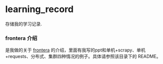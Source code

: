 # learning_record
存储我的学习记录.

### frontera 介绍

是我做的关于 [frontera](https://github.com/scrapinghub/frontera) 的介绍，里面有我写的ppt和单机+scrapy、单机+requests、分布式、集群四种情况的例子。具体请参照该目录下的 README。